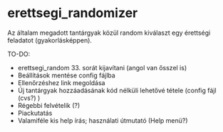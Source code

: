 # erettsegi_randomizer
Az általam megadott tantárgyak közül random kiválaszt egy érettségi feladatot (gyakorlásképpen).

TO-DO:
  - erettsegi_random 33. sorát kijavítani (angol van ősszel is)
  - Beállítások mentése config fájlba
  - Ellenőrzéshez link megoldása
  - Új tantárgyak hozzáadásának kód nélküli lehetővé tétele (config fájl (cvs?) )
  - Régebbi felvételik (?) 
  - Piackutatás
  - Valamiféle kis help írás; használati útmutató (Help menü?)
